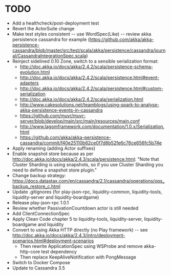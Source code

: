TODO
====

* Add a healthcheck/post-deployment test
* Revert the ActorSuite change
* Make test styles consistent -- use WordSpec(Like) -- review akka persistence cassandra for example
  (https://github.com/akka/akka-persistence-cassandra/blob/master/src/test/scala/akka/persistence/cassandra/journal/CassandraIntegrationSpec.scala)
* Reinject sidelined 0.10 Zone, switch to a sensible serialization format:
  * http://doc.akka.io/docs/akka/2.4.2/scala/persistence-schema-evolution.html
  * http://doc.akka.io/docs/akka/2.4.2/scala/persistence.html#event-adapters
  * http://doc.akka.io/docs/akka/2.4.2/scala/persistence.html#custom-serialization
  * http://doc.akka.io/docs/akka/2.4.2/scala/serialization.html
  * http://www.cakesolutions.net/teamblogs/using-spark-to-analyse-akka-persistence-events-in-cassandra
  * https://github.com/muvr/muvr-server/blob/develop/main/src/main/resources/main.conf
  * http://www.lagomframework.com/documentation/1.0.x/Serialization.html
  * https://github.com/akka/akka-persistence-cassandra/commit/f40e25110b62ce0f7d8b52fe6c76ce656fc5b74e
* Apply renaming (adding Actor suffixes)
* Enable snapshot store because as per http://doc.akka.io/docs/akka/2.4.3/scala/persistence.html: "Note that Cluster
  Sharding is using snapshots, so if you use Cluster Sharding you need to define a snapshot store plugin."
* Change backup strategy: https://docs.datastax.com/en/cassandra/2.1/cassandra/operations/ops_backup_restore_c.html
* Update .gitignores (for play-json-rpc, liquidity-common, liquidity-tools, liquidity-server and liquidity-boardgame)
* Release play-json-rpc 1.0.1
* Review whether PassivationCountdown actor is still needed
* Add ClientConnectionSpec
* Apply Clean Code chapter 5 to liquidity-tools, liquidity-server, liquidity-boardgame and liquidity
* Convert to using Akka HTTP directly (no Play framework) -- see
  http://doc.akka.io/docs/akka/2.4.3/intro/deployment-scenarios.html#deployment-scenarios
  * Then rewrite ApplicationSpec using WSProbe and remove akka-http-core test dependency
  * Then replace KeepAliveNotification with PongMessage
* Switch to Docker Compose
* Update to Cassandra 3.5
